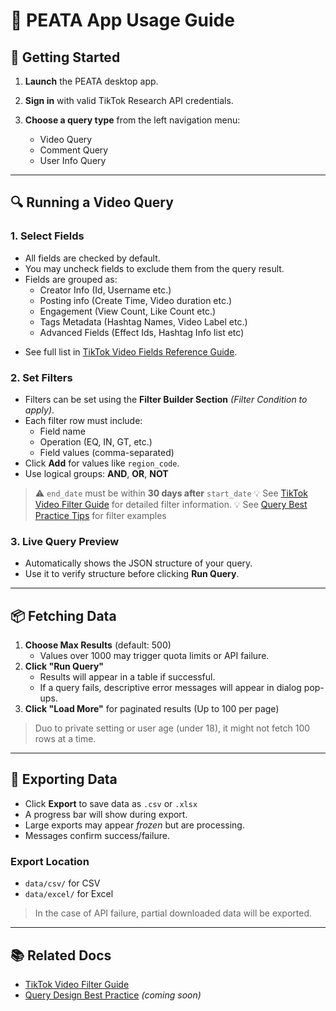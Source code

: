 # 📘 PEATA App Usage Guide

## 🚀 Getting Started

1. **Launch** the PEATA desktop app.
2. **Sign in** with valid TikTok Research API credentials.
3. **Choose a query type** from the left navigation menu:

   * Video Query
   * Comment Query
   * User Info Query

---

## 🔍 Running a Video Query

### 1. Select Fields

- All fields are checked by default.
- You may uncheck fields to exclude them from the query result.
- Fields are grouped as:
  * Creator Info (Id, Username etc.)
  * Posting info (Create Time, Video duration etc.)
  * Engagement (View Count, Like Count etc.)
  * Tags Metadata (Hashtag Names, Video Label etc.)
  * Advanced Fields (Effect Ids, Hashtag Info list etc)
* See full list in [TikTok Video Fields Reference Guide](fields-video.md). 
  
### 2. Set Filters
- Filters can be set using the **Filter Builder Section** *(Filter Condition to apply)*.
- Each filter row must include:
  * Field name
  * Operation (EQ, IN, GT, etc.)
  * Field values (comma-separated)
- Click **Add** for values like `region_code`.
- Use logical groups: **AND**, **OR**, **NOT**

> ⚠️ `end_date` must be within **30 days after** `start_date`
> 💡 See [TikTok Video Filter Guide](video-filter-guide.md) for detailed filter information.
> 💡 See [Query Best Practice Tips](query-best-practices.md) for filter examples

### 3. Live Query Preview

- Automatically shows the JSON structure of your query.
- Use it to verify structure before clicking **Run Query**.

---

## 📦 Fetching Data

1. **Choose Max Results** (default: 500)
   - Values over 1000 may trigger quota limits or API failure.
2. **Click "Run Query"**
   - Results will appear in a table if successful.
   - If a query fails, descriptive error messages will appear in dialog pop-ups.
3. **Click "Load More"** for paginated results (Up to 100 per page)
> Duo to private setting or user age (under 18), it might not fetch 100 rows at a time.

---

## 💾 Exporting Data

- Click **Export** to save data as `.csv` or `.xlsx`
- A progress bar will show during export.
- Large exports may appear *frozen* but are processing.
- Messages confirm success/failure.

  
### Export Location

- `data/csv/` for CSV
- `data/excel/` for Excel
> In the case of API failure, partial downloaded data will be exported. 

---
## 📚 Related Docs

- [TikTok Video Filter Guide](video-filter-guide.md) <br>
- [Query Design Best Practice](query-best-practices.md) *(coming soon)* <br>

